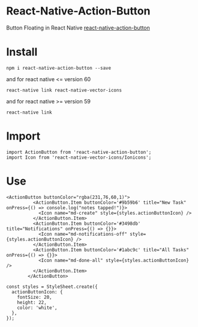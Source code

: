 # React-Native-Action-Button
Button Floating in React Native
[react-native-action-button](https://github.com/mastermoo/react-native-action-button)

# Install
```
npm i react-native-action-button --save
```
and for react native <= version 60
```
react-native link react-native-vector-icons
```
and for react native >= version 59
```
react-native link
```
# Import
```
import ActionButton from 'react-native-action-button';
import Icon from 'react-native-vector-icons/Ionicons';
```
# Use 
```
<ActionButton buttonColor="rgba(231,76,60,1)">
          <ActionButton.Item buttonColor='#9b59b6' title="New Task" onPress={() => console.log("notes tapped!")}>
            <Icon name="md-create" style={styles.actionButtonIcon} />
          </ActionButton.Item>
          <ActionButton.Item buttonColor='#3498db' title="Notifications" onPress={() => {}}>
            <Icon name="md-notifications-off" style={styles.actionButtonIcon} />
          </ActionButton.Item>
          <ActionButton.Item buttonColor='#1abc9c' title="All Tasks" onPress={() => {}}>
            <Icon name="md-done-all" style={styles.actionButtonIcon} />
          </ActionButton.Item>
        </ActionButton>
```

```
const styles = StyleSheet.create({
  actionButtonIcon: {
    fontSize: 20,
    height: 22,
    color: 'white',
  },
});
```
